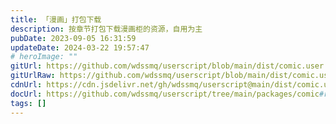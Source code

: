 ```yaml
---
title: 「漫画」打包下载
description: 按章节打包下载漫画柜的资源，自用为主
pubDate: 2023-09-05 16:31:59
updateDate: 2024-03-22 19:57:47
# heroImage: ""
gitUrl: https://github.com/wdssmq/userscript/blob/main/dist/comic.user.js
gitUrlRaw: https://github.com/wdssmq/userscript/blob/main/dist/comic.user.js?raw=true
cdnUrl: https://cdn.jsdelivr.net/gh/wdssmq/userscript@main/dist/comic.user.js
docUrl: https://github.com/wdssmq/userscript/tree/main/packages/comic#readme
tags: []
---
```


